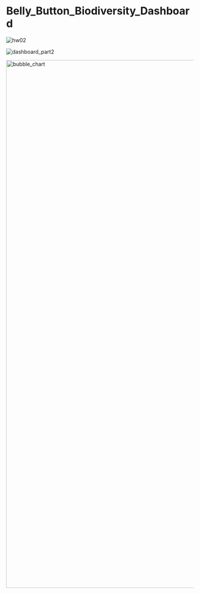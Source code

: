 # Belly_Button_Biodiversity_Dashboard

![hw02](https://user-images.githubusercontent.com/73491349/121633006-ea20e080-ca36-11eb-8005-87f0e8898c01.png)

![dashboard_part2](https://user-images.githubusercontent.com/73491349/121633036-f7d66600-ca36-11eb-9aab-feb06ddb3a5b.png)

<img width="1416" alt="bubble_chart" src="https://user-images.githubusercontent.com/73491349/121633102-0f155380-ca37-11eb-884f-0967965044a2.png">
